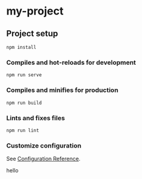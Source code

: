 <!--
 * @Description: 
 * @Author: PeterYoung
 * @Date: 2021-03-16 23:14:46
 * @LastEditTime: 2021-03-16 23:26:46
 * @LastEditors: PeterYoung
-->
# my-project

## Project setup
```
npm install
```

### Compiles and hot-reloads for development
```
npm run serve
```

### Compiles and minifies for production
```
npm run build
```

### Lints and fixes files
```
npm run lint
```

### Customize configuration
See [Configuration Reference](https://cli.vuejs.org/config/).

hello
